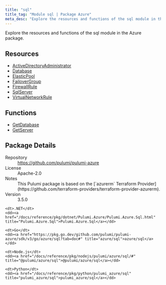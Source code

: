 ```yaml
---
title: "sql"
title_tag: "Module sql | Package Azure"
meta_desc: "Explore the resources and functions of the sql module in the Azure package."
---
```


<!-- WARNING: this file was generated by Pulumi Docs Generator. -->
<!-- Do not edit by hand unless you're certain you know what you are doing! -->

Explore the resources and functions of the sql module in the Azure package.

<h2 id="resources">Resources</h2>
<ul class="api">
    <li><a href="activedirectoryadministrator" title="ActiveDirectoryAdministrator"><span class="symbol resource"></span>ActiveDirectoryAdministrator</a></li>
    <li><a href="database" title="Database"><span class="symbol resource"></span>Database</a></li>
    <li><a href="elasticpool" title="ElasticPool"><span class="symbol resource"></span>ElasticPool</a></li>
    <li><a href="failovergroup" title="FailoverGroup"><span class="symbol resource"></span>FailoverGroup</a></li>
    <li><a href="firewallrule" title="FirewallRule"><span class="symbol resource"></span>FirewallRule</a></li>
    <li><a href="sqlserver" title="SqlServer"><span class="symbol resource"></span>SqlServer</a></li>
    <li><a href="virtualnetworkrule" title="VirtualNetworkRule"><span class="symbol resource"></span>VirtualNetworkRule</a></li>
</ul>

<h2 id="functions">Functions</h2>
<ul class="api">
    <li><a href="getdatabase" title="GetDatabase"><span class="symbol function"></span>GetDatabase</a></li>
    <li><a href="getserver" title="GetServer"><span class="symbol function"></span>GetServer</a></li>
</ul>

<h2 id="package-details">Package Details</h2>
<dl class="package-details">
	<dt>Repository</dt>
	<dd><a href="https://github.com/pulumi/pulumi-azure">https://github.com/pulumi/pulumi-azure</a></dd>
	<dt>License</dt>
	<dd>Apache-2.0</dd>
	<dt>Notes</dt>
	<dd>This Pulumi package is based on the [`azurerm` Terraform Provider](https://github.com/terraform-providers/terraform-provider-azurerm).</dd>
	<dt>Version</dt>
	<dd>3.5.0</dd>
</dl>



<dl class="tabular">

    <dt>.NET</dt>
    <dd><a href="/docs/reference/pkg/dotnet/Pulumi.Azure/Pulumi.Azure.Sql.html" title="Pulumi.Azure.Sql">Pulumi.Azure.Sql</a></dd>

    <dt>Go</dt>
    <dd><a href="https://pkg.go.dev/github.com/pulumi/pulumi-azure/sdk/v3/go/azure/sql?tab=doc#" title="azure/sql">azure/sql</a></dd>

    <dt>Node.js</dt>
    <dd><a href="/docs/reference/pkg/nodejs/pulumi/azure/sql/#" title="@pulumi/azure/sql">@pulumi/azure/sql</a></dd>

    <dt>Python</dt>
    <dd><a href="/docs/reference/pkg/python/pulumi_azure/sql" title="pulumi_azure/sql">pulumi_azure/sql</a></dd>

</dl>

